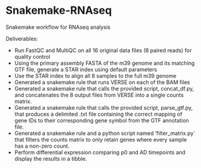 # Snakemake-RNAseq
Snakemake workflow for RNAseq analysis

Deliverables:
- Run FastQC and MultiQC on all 16 original data files (8 paired reads) for quality control
- Using the primary assembly FASTA of the m39 genome and its matching GTF file, generate a STAR index using default parameters
- Use the STAR index to align all 8 samples to the full m39 genome
- Generated a snakemake rule that runs VERSE on each of the BAM files
- Generated a snakemake rule that calls the provided script, concat_df.py, and concatenates the 8 output files from VERSE into a single counts matrix.
- Generated a snakemake rule that calls the provided script, parse_gtf.py, that produces a delimited .txt file containing the correct mapping of gene IDs to their corresponding gene symbol from the GTF annotation file.
- Generated a snakemake rule and a python script named ’filter_matrix.py` that filters the counts matrix to only retain genes where every sample has a non-zero count.
- Perform differential expression comparing p0 and AD timepoints and display the results in a tibble.  
